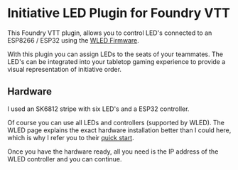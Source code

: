 # Initiative LED Plugin for Foundry VTT

This Foundry VTT plugin, allows you to control LED's connected to an ESP8266 / ESP32 using the [WLED Firmware](https://kno.wled.ge/).

With this plugin you can assign LEDs to the seats of your teammates. The LED's can be integrated into your tabletop gaming experience to provide a visual representation of initiative order.

## Hardware
I used an SK6812 stripe with six LED's and a ESP32 controller.

Of course you can use all LEDs and controllers (supported by WLED).
The WLED page explains the exact hardware installation better than I could here, which is why I refer you to their [quick start](https://kno.wled.ge/basics/getting-started/).

Once you have the hardware ready, all you need is the IP address of the WLED controller and you can continue.

